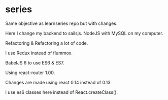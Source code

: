 # series

Same objective as learnseries repo but with changes.

Here I change my backend to sailsjs. NodeJS with MySQL on my computer.

Refactoring & Refactoring a lot of code.

I use Redux instead of flummox.

BabelJS 6 to use ES6 & ES7.

Using react-router 1.00.

Changes are made using react 0.14 instead of 0.13

I use es6 classes here instead of React.createClass().
